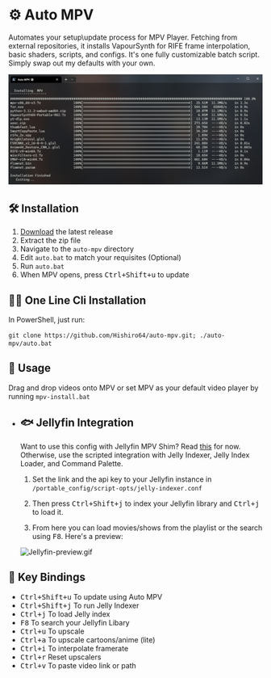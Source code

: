# ⚙ Auto MPV 

Automates your setup\update process for MPV Player. Fetching from external repositories, it installs VapourSynth for RIFE frame interpolation, basic shaders, scripts, and configs. It's one fully customizable batch script. Simply swap out my defaults with your own.

![preview.png](./preview.png)

## 🛠️ Installation
 1. [Download](https://github.com/Hishiro64/auto-mpv/releases/latest/download/auto-mpv.zip) the latest release
 2. Extract the zip file
 3. Navigate to the `auto-mpv` directory
 4. Edit ``auto.bat`` to match your requisites (Optional)
 5. Run ``auto.bat``
 6. When MPV opens, press <kbd>Ctrl+Shift+u</kbd> to update

## 🏃‍♂️ One Line Cli Installation
  In PowerShell, just run:

  ````
  git clone https://github.com/Hishiro64/auto-mpv.git; ./auto-mpv/auto.bat
  ````

## 👀 Usage
   Drag and drop videos onto MPV or set MPV as your default video player by running ``mpv-install.bat``

- ## 🐟 Jellyfin Integration 

   Want to use this config with Jellyfin MPV Shim? Read [this](https://github.com/Hishiro64/auto-mpv/discussions/1#discussioncomment-5562678) for now. Otherwise, use the scripted integration with Jelly Indexer, Jelly Index Loader, and Command Palette.

  1. Set the link and the api key to your Jellyfin instance in ``/portable_config/script-opts/jelly-indexer.conf``

  2. Then press <kbd>Ctrl+Shift+j</kbd> to index your Jellyfin library and <kbd>Ctrl+j</kbd> to load it.

  3. From here you can load movies/shows from the playlist or the search using <kbd>F8</kbd>. Here's a preview:

  ![Jellyfin-preview.gif](./Jellyfin-preview.gif)

## 🎹 Key Bindings
 - <kbd>Ctrl+Shift+u</kbd> To update using Auto MPV
 - <kbd>Ctrl+Shift+j</kbd> To run Jelly Indexer
 - <kbd>Ctrl+j</kbd> To load Jelly index
 - <kbd>F8</kbd> To search your Jellyfin Libary
 - <kbd>Ctrl+u</kbd> To upscale
 - <kbd>Ctrl+a</kbd> To upscale cartoons/anime (lite)
 - <kbd>Ctrl+i</kbd> To interpolate framerate
 - <kbd>Ctrl+r</kbd> Reset upscalers
 - <kbd>Ctrl+v</kbd> To paste video link or path

